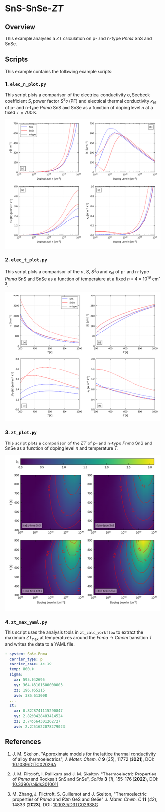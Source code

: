 # SnS-SnSe-*ZT*


## Overview

This example analyses a *ZT* calculation on p- and n-type *Pnma* SnS and SnSe.


## Scripts

This example contains the following example scripts:


### 1. `elec_n_plot.py`

This script plots a comparison of the electrical conductivity <i>&sigma;</i>, Seebeck coefficient *S*, power factor <i>S</i><sup>2</sup><i>&sigma;</i> (PF) and electrical thermal conductivity <i>&kappa;</i><sub>el</sub> of p- and n-type *Pnma* SnS and SnSe as a function of doping level *n* at a fixed *T* = 700 K.

<p align="center"><img src="elec_n_plot.png" width="765"></p>

### 2. `elec_t_plot.py`

This script plots a comparison of the <i>&sigma;</i>, *S*, <i>S</i><sup>2</sup><i>&sigma;</i> and <i>&kappa;</i><sub>el</sub> of p- and n-type *Pnma* SnS and SnSe as a function of temperature at a fixed *n* = 4 &times; 10<sup>19</sup> cm<sup>-3</sup>.

<p align="center"><img src="elec_t_plot.png" width="765"></p>

### 3. `zt_plot.py`

This script plots a comparison of the *ZT* of p- and n-type *Pnma* SnS and SnSe as a function of doping level *n* and temperature *T*.

<p align="center"><img src="zt_plot.png" width="661"></p>

### 4. `zt_max_yaml.py`

This script uses the analysis tools in `zt_calc_workflow` to extract the maximum <i>ZT</i><sub>max</sub> at temperatures around the *Pnma* -> *Cmcm* transition *T* and writes the data to a YAML file.

```yaml
- system: SnSe-Pnma
  carrier_type: p
  carrier_conc: 4e+19
  temp: 800.0
  sigma:
    xx: 595.042695
    yy: 364.83101600000003
    zz: 196.965215
    ave: 385.613008
  ...
  zt:
    xx: 0.8278741115290847
    yy: 2.8298428483414524
    zz: 2.745564301262727
    ave: 2.2751622078279023
```


## References

1. J. M. Skelton,
   "Approximate models for the lattice thermal conductivity of alloy thermoelectrics",
   *J. Mater. Chem. C* **9** (*35*), 11772 (**2021**), DOI: <a href="https://doi.org/10.1039/D1TC02026A" target="_blank">10.1039/D1TC02026A</a>

2. J. M. Flitcroft, I. Pallikara and J. M. Skelton,
   "Thermoelectric Properties of *Pnma* and Rocksalt SnS and SnSe",
   *Solids* **3** (*1*), 155-176 (**2022**), DOI: <a href="https://doi.org/10.3390/solids3010011" target="_blank">10.3390/solids3010011</a>

3. M. Zhang, J. Flictroft, S. Guillemot and J. Skelton,
   "Thermoelectric properties of *Pnma* and *R*3*m* GeS and GeSe"
   *J. Mater. Chem. C* **11** (*42*), 14833 (**2023**), DOI: <a href="https://doi.org/10.1039/D3TC02938G" target="_blank">10.1039/D3TC02938G</a>
